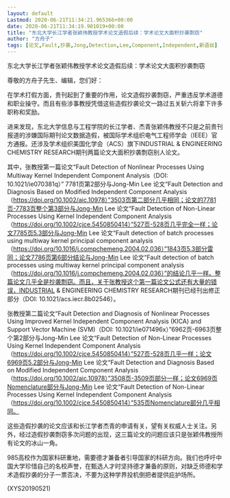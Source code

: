```yaml
---
layout: default
Lastmod: 2020-06-21T11:34:21.965366+00:00
date: 2020-06-21T11:34:19.901019+00:00
title: "东北大学长江学者张颖伟教授学术论文造假后续：学术论文大面积抄袭剽窃"
author: "方舟子"
tags: [论文,Fault,抄袭,Jong,Detection,Lee,Component,Independent,新语丝]
---
```


东北大学长江学者张颖伟教授学术论文造假后续：学术论文大面积抄袭剽窃

尊敬的方舟子先生、编辑，您们好：

在学术打假方面，贵刊起到了重要的作用，论文造假抄袭剽窃，严重违反学术道德和职业操守。而且有些涉事教授凭借这些造假抄袭论文一路过五关斩六将拿下许多职称和奖励。

进来发现，东北大学信息与工程学院的长江学者、杰青张颖伟教授不只是之前贵刊报道的涉嫌国际期刊论文数据造假，被国际学术组织电气工程师学会（IEEE）官方通报。还涉及学术组织美国化学会（ACS）旗下INDUSTRIAL & ENGINEERING CHEMISTRY RESEARCH期刊两篇论文大面积抄袭剽窃别人论文。

其中，张教授第一篇论文“Fault Detection of Nonlinear Processes Using Multiway Kernel Independent Component Analysis（DOI: 10.1021/ie070381q）” 7781页第2部分与Jong-Min Lee 论文“Fault Detection and Diagnosis Based on Modified Independent Component Analysis（https://doi.org/10.1002/aic.10978）”3503页第二部分几乎相同；论文的7781页-7783页整个第3部分与Jong-Min Lee 论文“Fault Detection of Non-Linear Processes Using Kernel Independent Component Analysis（https://doi.org/10.1002/cjce.5450850414）”527页-528页几乎完全一样；论文7785页5.3部分与Jong-Min Lee 论文“Fault detection of batch processes using multiway kernel principal component analysis（https://doi.org/10.1016/j.compchemeng.2004.02.036）”1843页5.3部分雷同；论文7786页第6部分结论与Jong-Min Lee 论文“Fault detection of batch processes using multiway kernel principal component analysis（https://doi.org/10.1016/j.compchemeng.2004.02.036）”的结论几乎一样。整篇论文几乎全是抄袭剽窃。而且，关于张教授这个第一篇论文公式还有大量的错误，INDUSTRIAL & ENGINEERING CHEMISTRY RESEARCH期刊已经刊出修正部分（DOI: 10.1021/acs.iecr.8b02546）。

张教授第二篇论文“Fault Detection and Diagnosis of Nonlinear Processes Using Improved Kernel Independent Component Analysis (KICA) and Support Vector Machine (SVM)（DOI: 10.1021/ie071496x）”6962页-6963页整个第2部分与Jong-Min Lee 论文“Fault Detection of Non-Linear Processes Using Kernel Independent Component Analysis（https://doi.org/10.1002/cjce.5450850414）”527页-528页几乎一样；论文6969页5.2部分与Jong-Min Lee 论文“Fault Detection and Diagnosis Based on Modified Independent Component Analysis（https://doi.org/10.1002/aic.10978）”3508页-3509页部分一样；论文6969页Nomenclature部分与Jong-Min Lee 论文“Fault Detection of Non-Linear Processes Using Kernel Independent Component Analysis（https://doi.org/10.1002/cjce.5450850414）”535页Nomenclature部分几乎相同。

这些造假抄袭的论文应该和长江学者杰青的申请有关，望有关权威人士关注。另外，经过造假抄袭剽窃多次问题的出现，这三篇论文的问题应该只是张颖伟教授所有论文的冰山一角。

985高校作为国家科研重地，需要德才兼备者引导国家的科研方向。我们也呼吁中国大学珍惜自己的名校声誉，在甄选人才时坚持德才兼备的原则，对缺乏师德和学术造假抄袭的分子一票否决，不要为这种学界投机倒把者提供庇护场所。

(XYS20190521)

